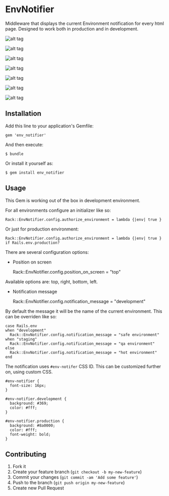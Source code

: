 # EnvNotifier

Middleware that displays the current Environment notification for every html page. Designed to work both in production and in development.

![alt tag](https://raw.github.com/ducknorris/env_notifier/master/assets/preview1.png)

![alt tag](https://raw.github.com/ducknorris/env_notifier/master/assets/preview2.png)

![alt tag](https://raw.github.com/ducknorris/env_notifier/master/assets/preview3.png)

![alt tag](https://raw.github.com/ducknorris/env_notifier/master/assets/preview4.png)

![alt tag](https://raw.github.com/ducknorris/env_notifier/master/assets/preview5.png)

![alt tag](https://raw.github.com/ducknorris/env_notifier/master/assets/preview6.png)

![alt tag](https://raw.github.com/ducknorris/env_notifier/master/assets/preview7.png)

## Installation

Add this line to your application's Gemfile:

    gem 'env_notifier'

And then execute:

    $ bundle

Or install it yourself as:

    $ gem install env_notifier

## Usage

This Gem is working out of the box in development environment.

For all environments configure an initializer like so:

    Rack::EnvNotifier.config.authorize_environment = lambda {|env| true }

Or just for production environment:

    Rack::EnvNotifier.config.authorize_environment = lambda {|env| true } if Rails.env.production?

There are several configuration options:

* Position on screen

    Rack::EnvNotifier.config.position_on_screen = "top"

Available options are: top, right, bottom, left.

* Notification message

    Rack::EnvNotifier.config.notification_message = "development"

By default the message it will be the name of the current environment. This can be overriden like so:

    case Rails.env
    when "development"
      Rack::EnvNotifier.config.notification_message = "safe environment"
    when "staging"
      Rack::EnvNotifier.config.notification_message = "qa environment"
    else
      Rack::EnvNotifier.config.notification_message = "hot environment"
    end

The notification uses ``#env-notifer`` CSS ID. This can be customized further on, using custom CSS.

    #env-notifier {
      font-size: 16px;
    }

    #env-notifier.development {
      background: #369;
      color: #fff;
    }

    #env-notifier.production {
      background: #8a0000;
      color: #fff;
      font-weight: bold;
    }

## Contributing

1. Fork it
2. Create your feature branch (`git checkout -b my-new-feature`)
3. Commit your changes (`git commit -am 'Add some feature'`)
4. Push to the branch (`git push origin my-new-feature`)
5. Create new Pull Request
